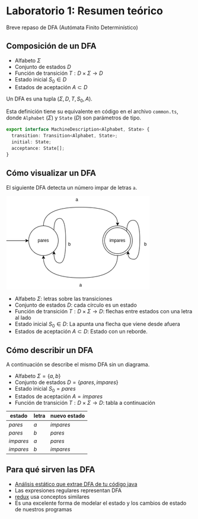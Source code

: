 # Laboratorio 1: Resumen teórico
Breve repaso de DFA (Autómata Finito Determinístico)

## Composición de un DFA
- Alfabeto $\Sigma$
- Conjunto de estados $D$
- Función de transición $T:D\times\Sigma\rightarrow D$
- Estado inicial $S_0 \in D$
- Estados de aceptación $A \subset D$

Un DFA es una tupla $(\Sigma,D,T,S_0,A)$.

Esta definición tiene su equivalente en código en el archivo `common.ts`, donde `Alphabet` ($\Sigma$) y `State` ($D$) son parámetros de tipo.

```ts
export interface MachineDescription<Alphabet, State> {
  transition: Transition<Alphabet, State>;
  initial: State;
  acceptance: State[];
}
```

## Cómo visualizar un DFA
El siguiente DFA detecta un número impar de letras `a`.

![automata](./automata.png)

- Alfabeto $\Sigma$: letras sobre las transiciones
- Conjunto de estados $D$: cada círculo es un estado
- Función de transición $T:D\times\Sigma\rightarrow D$: flechas entre estados con una letra al lado
- Estado inicial $S_0 \in D$: La apunta una flecha que viene desde afuera
- Estados de aceptación $A \subset D$: Estado con un reborde.

## Cómo describir un DFA
A continuación se describe el mismo DFA sin un diagrama.

- Alfabeto $\Sigma = \{a,b\}$
- Conjunto de estados $D=\{pares, impares\}$
- Estado inicial $S_0 = pares$
- Estados de aceptación $A={impares}$
- Función de transición $T:D\times\Sigma\rightarrow D$: tabla a continuación

|estado|letra|nuevo estado|
|-|-|-|
|$pares$|$a$|$impares$|
|$pares$|$b$|$pares$|
|$impares$|$a$|$pares$|
|$impares$|$b$|$impares$|

## Para qué sirven las DFA
- [Análisis estático que extrae DFA de tu código java](https://www.researchgate.net/publication/269384270_Extracting_finite_state_representation_of_Java_programs)
- Las expresiones regulares representan DFA
- [redux](https://redux.js.org) usa conceptos similares
- Es una excelente forma de modelar el estado y los cambios de estado de nuestros programas